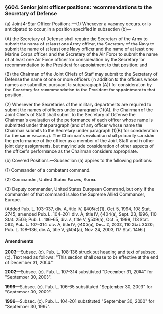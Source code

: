 ### §604. Senior joint officer positions: recommendations to the Secretary of Defense ###

(a) Joint 4-Star Officer Positions.—(1) Whenever a vacancy occurs, or is anticipated to occur, in a position specified in subsection (b)—

(A) the Secretary of Defense shall require the Secretary of the Army to submit the name of at least one Army officer, the Secretary of the Navy to submit the name of at least one Navy officer and the name of at least one Marine Corps officer, and the Secretary of the Air Force to submit the name of at least one Air Force officer for consideration by the Secretary for recommendation to the President for appointment to that position; and

(B) the Chairman of the Joint Chiefs of Staff may submit to the Secretary of Defense the name of one or more officers (in addition to the officers whose names are submitted pursuant to subparagraph (A)) for consideration by the Secretary for recommendation to the President for appointment to that position.

(2) Whenever the Secretaries of the military departments are required to submit the names of officers under paragraph (1)(A), the Chairman of the Joint Chiefs of Staff shall submit to the Secretary of Defense the Chairman's evaluation of the performance of each officer whose name is submitted under that paragraph (and of any officer whose name the Chairman submits to the Secretary under paragraph (1)(B) for consideration for the same vacancy). The Chairman's evaluation shall primarily consider the performance of the officer as a member of the Joint Staff and in other joint duty assignments, but may include consideration of other aspects of the officer's performance as the Chairman considers appropriate.

(b) Covered Positions.—Subsection (a) applies to the following positions:

(1) Commander of a combatant command.

(2) Commander, United States Forces, Korea.

(3) Deputy commander, United States European Command, but only if the commander of that command is also the Supreme Allied Commander, Europe.

(Added Pub. L. 103–337, div. A, title IV, §405(c)(1), Oct. 5, 1994, 108 Stat. 2745; amended Pub. L. 104–201, div. A, title IV, §404(a), Sept. 23, 1996, 110 Stat. 2506; Pub. L. 106–65, div. A, title V, §509(a), Oct. 5, 1999, 113 Stat. 592; Pub. L. 107–314, div. A, title IV, §405(a), Dec. 2, 2002, 116 Stat. 2526; Pub. L. 108–136, div. A, title V, §504(a), Nov. 24, 2003, 117 Stat. 1456.)

#### Amendments ####

**2003**—Subsec. (c). Pub. L. 108–136 struck out heading and text of subsec. (c). Text read as follows: "This section shall cease to be effective at the end of December 31, 2004."

**2002**—Subsec. (c). Pub. L. 107–314 substituted "December 31, 2004" for "September 30, 2003".

**1999**—Subsec. (c). Pub. L. 106–65 substituted "September 30, 2003" for "September 30, 2000".

**1996**—Subsec. (c). Pub. L. 104–201 substituted "September 30, 2000" for "September 30, 1997".